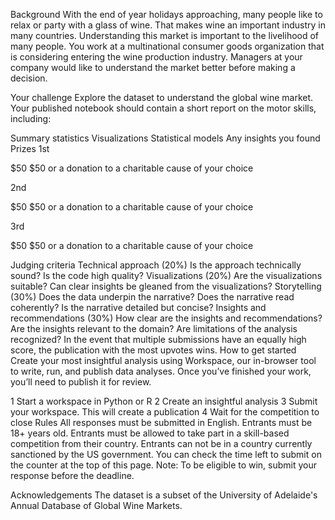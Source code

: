 Background
With the end of year holidays approaching, many people like to relax or party with a glass of wine. That makes wine an important industry in many countries. Understanding this market is important to the livelihood of many people. You work at a multinational consumer goods organization that is considering entering the wine production industry. Managers at your company would like to understand the market better before making a decision.

Your challenge
Explore the dataset to understand the global wine market. Your published notebook should contain a short report on the motor skills, including:

Summary statistics
Visualizations
Statistical models
Any insights you found
Prizes
1st

$50
$50 or a donation to a charitable cause of your choice

2nd

$50
$50 or a donation to a charitable cause of your choice

3rd

$50
$50 or a donation to a charitable cause of your choice

Judging criteria
Technical approach (20%)
Is the approach technically sound?
Is the code high quality?
Visualizations (20%)
Are the visualizations suitable?
Can clear insights be gleaned from the visualizations?
Storytelling (30%)
Does the data underpin the narrative?
Does the narrative read coherently?
Is the narrative detailed but concise?
Insights and recommendations (30%)
How clear are the insights and recommendations?
Are the insights relevant to the domain?
Are limitations of the analysis recognized?
In the event that multiple submissions have an equally high score, the publication with the most upvotes wins.
How to get started
Create your most insightful analysis using Workspace, our in-browser tool to write, run, and publish data analyses. Once you’ve finished your work, you’ll need to publish it for review.

1
Start a workspace in Python or R
2
Create an insightful analysis
3
Submit your workspace. This will create a publication
4
Wait for the competition to close
Rules
All responses must be submitted in English.
Entrants must be 18+ years old.
Entrants must be allowed to take part in a skill-based competition from their country.
Entrants can not be in a country currently sanctioned by the US government.
You can check the time left to submit on the counter at the top of this page.
Note: To be eligible to win, submit your response before the deadline.

Acknowledgements
The dataset is a subset of the University of Adelaide's Annual Database of Global Wine Markets.
